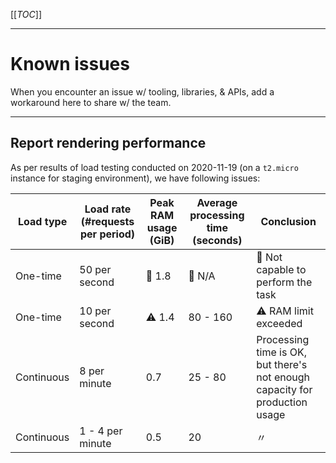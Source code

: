 [[_TOC_]]

---

# Known issues

When you encounter an issue w/ tooling, libraries, & APIs, add a workaround here to share w/ the team.

---

## Report rendering performance

As per results of load testing conducted on 2020-11-19 (on a `t2.micro` instance for staging environment), we have following issues:

| Load type | Load rate (#requests per period) | Peak RAM usage (GiB) | Average processing time (seconds) | Conclusion |
| --- | --- | --- | --- | --- |
| One-time | 50 per second | 🛑 1.8 | 🛑 N/A | 🛑 Not capable to perform the task |
| One-time | 10 per second | ⚠ 1.4 | 80 - 160 | ⚠ RAM limit exceeded |
| Continuous | 8 per minute | 0.7 | 25 - 80 | Processing time is OK, but there's not enough capacity for production usage |
| Continuous | 1 - 4 per minute | 0.5 | 20 | 〃 |
